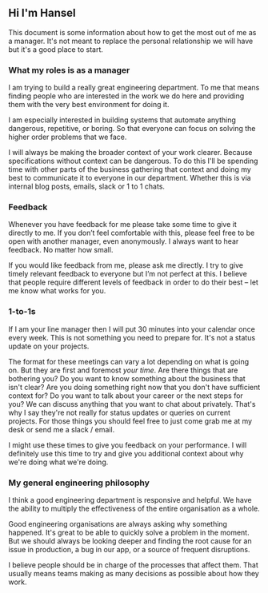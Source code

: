 ## Hi I'm Hansel

This document is some information about how to get the most out of me as a manager. It's not meant to replace the personal relationship we will have but it's a good place to start. 

### What my roles is as a manager

I am trying to build a really great engineering department. To me that means finding people who are interested in the work we do here and providing them with the very best environment for doing it. 

I am especially interested in building systems that automate anything dangerous, repetitive, or boring. So that everyone can focus on solving the higher order problems that we face. 

I will always be making the broader context of your work clearer. Because specifications without context can be dangerous. To do this I'll be spending time with other parts of the business gathering that context and doing my best to communicate it to everyone in our department. Whether this is via internal blog posts, emails, slack or 1 to 1 chats.  

### Feedback

Whenever you have feedback for me please take some time to give it directly to me. If you don’t feel comfortable with this, please feel free to be open with another manager, even anonymously. I always want to hear feedback. No matter how small. 

If you would like feedback from me, please ask me directly. I try to give timely relevant feedback to everyone but I’m not perfect at this. I believe that people require different levels of feedback in order to do their best – let me know what works for you.

### 1-to-1s 

If I am your line manager then I will put 30 minutes into your calendar once every week. This is not something you need to prepare for. It's not a status update on your projects. 

The format for these meetings can vary a lot depending on what is going on. But they are first and foremost _your time_. Are there things that are bothering you? Do you want to know something about the business that isn't clear? Are you doing something right now that you don't have sufficient context for? Do you want to talk about your career or the next steps for you? We can discuss anything that you want to chat about privately. That's why I say they're not really for status updates or queries on current projects. For those things you should feel free to just come grab me at my desk or send me a slack / email.

I might use these times to give you feedback on your performance. I will definitely use this time to try and give you additional context about why we're doing what we're doing. 

### My general engineering philosophy

I think a good engineering department is responsive and helpful. We have the ability to multiply the effectiveness of the entire organisation as a whole.

Good engineering organisations are always asking why something happened. It's great to be able to quickly solve a problem in the moment. But we should always be looking deeper and finding the root cause for an issue in production, a bug in our app, or a source of frequent disruptions.

I believe people should be in charge of the processes that affect them. That usually means teams making as many decisions as possible about how they work. 
